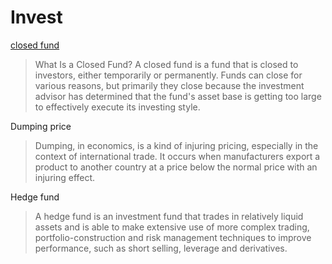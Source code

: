 # Invest

[closed fund](https://www.investopedia.com/terms/c/closedfund.asp)

> What Is a Closed Fund?
A closed fund is a fund that is closed to investors, either temporarily or permanently. Funds can close for various reasons, but primarily they close because the investment advisor has determined that the fund's asset base is getting too large to effectively execute its investing style.


Dumping price

> Dumping, in economics, is a kind of injuring pricing, especially in the context of international trade. It occurs when manufacturers export a product to another country at a price below the normal price with an injuring effect.


Hedge fund

> A hedge fund is an investment fund that trades in relatively liquid assets and is able to make extensive use of more complex trading, portfolio-construction and risk management techniques to improve performance, such as short selling, leverage and derivatives.
